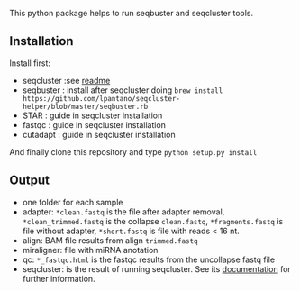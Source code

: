 This python package helps to run seqbuster and seqcluster tools. 

## Installation

Install first:

* seqcluster :see [readme](https://github.com/lpantano/seqcluster/blob/master/README.rst)
* seqbuster : install after seqcluster doing `brew install https://github.com/lpantano/seqcluster-helper/blob/master/seqbuster.rb`
* STAR : guide in seqcluster installation
* fastqc : guide in seqcluster installation
* cutadapt : guide in seqcluster installation

And finally clone this repository and type `python setup.py install`

## Output

* one folder for each sample
 * adapter: `*clean.fastq` is the file after adapter removal, `*clean_trimmed.fastq` is the collapse `clean.fastq`, `*fragments.fastq` is file without adapter, `*short.fastq` is file with reads < 16 nt.
 * align: BAM file results from align `trimmed.fastq`
 * miraligner: file with miRNA anotation 
 * qc: `*_fastqc.html` is the fastqc results from the uncollapse fastq file
* seqcluster: is the result of running seqcluster. See its [documentation](http://seqcluster.readthedocs.org/getting_started.html#clustering-of-small-rna-sequences) for further information.
